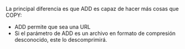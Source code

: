 La principal diferencia es que ADD es capaz de hacer más cosas que COPY:

- ADD permite que <src> sea una URL
- Si el parámetro <src> de ADD es un archivo en formato de compresión desconocido, este lo descomprimirá. 

